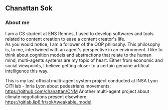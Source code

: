 ## Chanattan Sok

### About me

I am a CS student at ENS Rennes,
I used to develop softwares and tools related to content creation to ease a content creator's life.\
As you would notice, I am a follower of the OOP philosphy.
This philosophy is, to me, intertwined with an agent's perspective in an environment.
I like to think about cognition models and abstractions that relate to the human mind,
multi-agents systems are my topic of heart. Either from economic and social viewpoints,
I believe getting closer to a certain genuine artifical intelligence this way.

This is my last official multi-agent system project conducted at INSA Lyon CITI lab - Inria Lyon about pedestrians movements:
https://github.com/chanattan/CNM
Another multi-agent project about climate negotiations present elsewhere:
https://gitlab.lip6.fr/sok/tweakable_model
